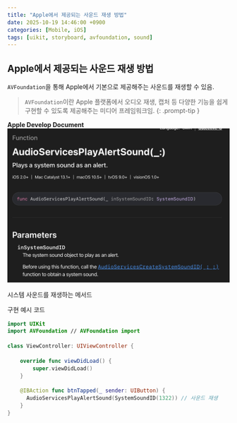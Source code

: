 ```yaml
---
title: "Apple에서 제공되는 사운드 재생 방법"
date: 2025-10-19 14:46:00 +0900
categories: [Mobile, iOS]
tags: [uikit, storyboard, avfoundation, sound]
---
```


## **Apple에서 제공되는 사운드 재생 방법**

`AVFoundation`을 통해 Apple에서 기본으로 제공해주는 사운드를 재생할 수 있음.

> `AVFoundation`이란 Apple 플랫폼에서 오디오 재생, 캡처 등 다양한 기능을 쉽게 구현할 수 있도록 제공해주는 미디어 프레임워크임.
{: .prompt-tip }

**Apple Develop Document**
![image](/assets/img/soundPlayFounctionDocument.png)

시스템 사운드를 재생하는 메서드

구현 예시 코드
```swift
import UIKit
import AVFoundation // AVFoundation import

class ViewController: UIViewController {
    
    override func viewDidLoad() {
        super.viewDidLoad()
    }

    @IBAction func btnTapped(_ sender: UIButton) {
      AudioServicesPlayAlertSound(SystemSoundID(1322)) // 사운드 재생
    }
}
```
